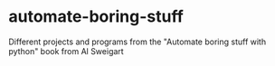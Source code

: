 # automate-boring-stuff
Different projects and programs from the "Automate boring stuff with python" book from Al Sweigart
